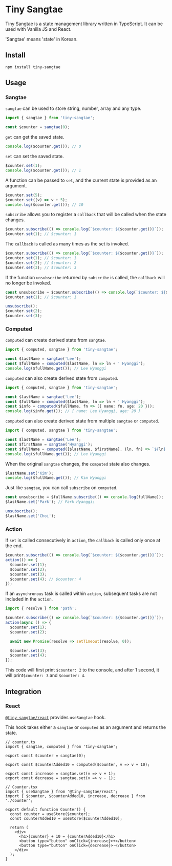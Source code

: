 # Tiny Sangtae

Tiny Sangtae is a state management library written in TypeScript. It can be used with Vanilla JS and React.

'Sangtae' means 'state' in Korean.

## Install

```shell
npm install tiny-sangtae
```

## Usage

### Sangtae

`sangtae` can be used to store string, number, array and any type.

```typescript
import { sangtae } from 'tiny-sangtae';

const $counter = sangtae(0);
```

`get` can get the saved state.

```typescript
console.log($counter.get()); // 0
```

`set` can set the saved state.

```typescript
$counter.set(1);
console.log($counter.get()); // 1
```

A function can be passed to `set`, and the current state is provided as an argument.

```typescript
$counter.set(5);
$counter.set((v) => v + 5);
console.log($counter.get()); // 10
```

`subscribe` allows you to register a `callback` that will be called when the state changes.

```typescript
$counter.subscribe(() => console.log(`$counter: ${$counter.get()}`));
$counter.set(1); // $counter: 1
```

The `callback` is called as many times as the set is invoked.

```typescript
$counter.subscribe(() => console.log(`$counter: ${$counter.get()}`));
$counter.set(1); // $counter: 1
$counter.set(2); // $counter: 2
$counter.set(3); // $counter: 3
```

If the function `unsubscribe` returned by `subscribe` is called, the `callback` will no longer be invoked.

```typescript
const unsubscribe = $counter.subscribe(() => console.log(`$counter: ${$counter.get()}`));
$counter.set(1); // $counter: 1

unsubscribe();
$counter.set(2);
$counter.set(3);
```

### Computed

`computed` can create derived state from `sangtae`.

```typescript
import { computed, sangtae } from 'tiny-sangtae';

const $lastName = sangtae('Lee');
const $fullName = computed($lastName, ln => ln + ' Hyanggi');
console.log($fullName.get()); // Lee Hyanggi
```

`computed` can also create derived state from `computed`.

```typescript
import { computed, sangtae } from 'tiny-sangtae';

const $lastName = sangtae('Lee');
const $fullName = computed($lastName, ln => ln + ' Hyanggi');
const $info = computed($fullName, fn => ({ name: fn, age: 20 }));
console.log($info.get()); // { name: Lee Hyanggi, age: 20 }
```

`computed` can also create derived state from multiple `sangtae` or `computed`.

```typescript
import { computed, sangtae } from 'tiny-sangtae';

const $lastName = sangtae('Lee');
const $firstName = sangtae('Hyanggi');
const $fullName = computed([$lastName, $firstName], (ln, fn) => `${ln} ${fn}`);
console.log($fullName.get()); // Lee Hyanggi
```

When the original `sangtae` changes, the `computed` state also changes.

```typescript
$lastName.set('Kim');
console.log($fullName.get()); // Kim Hyanggi
```

Just like `sangtae`, you can call `subscribe` on `computed`.

```typescript
const unsubscribe = $fullName.subscribe(() => console.log(fullName));
$lastName.set('Park'); // Park Hyanggi;

unsubscribe();
$lastName.set('Choi');
```

### Action

If `set` is called consecutively in `action`, the `callback` is called only once at the end.

```typescript
$counter.subscribe(() => console.log(`$counter: ${$counter.get()}`));
action(() => {
  $counter.set(1);
  $counter.set(2);
  $counter.set(3);
  $counter.set(4); // $counter: 4
});
```

If an `asynchronous` task is called within `action`, subsequent tasks are not included in the `action`.

```typescript
import { resolve } from 'path';

$counter.subscribe(() => console.log(`$counter: ${$counter.get()}`));
action(async () => {
  $counter.set(1);
  $counter.set(2);

  await new Promise(resolve => setTimeout(resolve, 0));

  $counter.set(3);
  $counter.set(4);
});
```

This code will first print `$counter: 2` to the console, and after 1 second, it will print`$counter: 3` and `$counter: 4`.

## Integration

### React

[`@tiny-sangtae/react`](https://github.com/2scent/tiny-sangtae-react) provides `useSangtae` hook.

This hook takes either a `sangtae` or `computed` as an argument and returns the state.

```tsx
// counter.ts
import { sangtae, computed } from 'tiny-sangtae';

export const $counter = sangtae(0);

export const $counterAdded10 = computed($counter, v => v + 10);

export const increase = sangtae.set(v => v + 1);
export const decrease = sangtae.set(v => v - 1);

// Counter.tsx
import { useSangtae } from '@tiny-sangtae/react';
import { $counter, $counterAdded10, increase, decrease } from './counter';

export default function Counter() {
  const counter = useStore($counter);
  const counterAdded10 = useStore($counterAdded10);

  return (
    <div>
      <h1>{counter} + 10 = {counterAdded10}</h1>
      <button type="button" onClick={increase}>+</button>
      <button type="button" onClick={decrease}>-</button>
    </div>
  );
}
```
